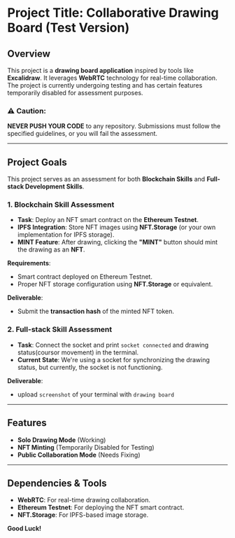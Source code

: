 # Project Title: Collaborative Drawing Board (Test Version)

## Overview
This project is a **drawing board application** inspired by tools like **Excalidraw**. It leverages **WebRTC** technology for real-time collaboration. The project is currently undergoing testing and has certain features temporarily disabled for assessment purposes.

### ⚠ Caution:
**NEVER PUSH YOUR CODE** to any repository. Submissions must follow the specified guidelines, or you will fail the assessment.

---

## Project Goals
This project serves as an assessment for both **Blockchain Skills** and **Full-stack Development Skills**.

### 1. Blockchain Skill Assessment
- **Task**: Deploy an NFT smart contract on the **Ethereum Testnet**.
- **IPFS Integration**: Store NFT images using **NFT.Storage** (or your own implementation for IPFS storage).
- **MINT Feature**: After drawing, clicking the **"MINT"** button should mint the drawing as an **NFT**.

**Requirements**:
- Smart contract deployed on Ethereum Testnet.
- Proper NFT storage configuration using **NFT.Storage** or equivalent.

**Deliverable**:
- Submit the **transaction hash** of the minted NFT token.

### 2. Full-stack Skill Assessment
- **Task**: Connect the socket and print `socket connected` and drawing status(coursor movement) in the terminal.
- **Current State**: We're using a socket for synchronizing the drawing status, but currently, the socket is not functioning.

**Deliverable**:
- upload `screenshot` of your terminal with `drawing board`

---

## Features
- **Solo Drawing Mode** (Working)
- **NFT Minting** (Temporarily Disabled for Testing)
- **Public Collaboration Mode** (Needs Fixing)

---

## Dependencies & Tools
- **WebRTC**: For real-time drawing collaboration.
- **Ethereum Testnet**: For deploying the NFT smart contract.
- **NFT.Storage**: For IPFS-based image storage.


**Good Luck!**
